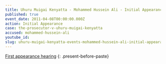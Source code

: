 ```yaml
---
title: Uhuru Muigai Kenyatta - Mohammed Hussein Ali - Initial Appearance
published: true
event_date: 2011-04-08T00:00:00.000Z
action: Initial Appearance
case: the-prosecutor-v-uhuru-muigai-kenyatta
accused: mohammed-hussein-ali
youtube_id:
slug: uhuru-muigai-kenyatta-events-mohammed-hussein-ali-initial-appearance
---
```



[First appearance hearing](https://youtu.be/TDE1-knxPaI)
{: .present-before-paste}